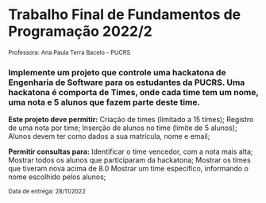 # Trabalho Final de Fundamentos de Programação 2022/2
<sub>Professora: Ana Paula Terra Bacelo - PUCRS</sub>


### Implemente um projeto que controle uma hackatona de Engenharia de Software para os estudantes da PUCRS. Uma hackatona é comporta de Times, onde cada time tem um nome, uma nota e 5 alunos que fazem parte deste time.

**Este projeto deve permitir:**
  Criação de times (limitado a 15 times);
  Registro de uma nota por time;
  Inserção de alunos no time (limite de 5 alunos);
  Alunos devem ter como dados a sua matrícula, nome e email;

**Permitir consultas para:**
  Identificar o time vencedor, com a nota mais alta;
  Mostrar todos os alunos que participaram da hackatona;
  Mostrar os times que tiveram nova acima de 8.0
  Mostrar um time específico, informando o nome escolhido pelos alunos;

<sub>Data de entrega: 28/11/2022</sub> 
